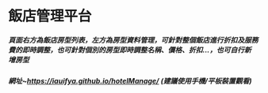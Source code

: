 # 飯店管理平台

##### 頁面右方為飯店房型列表，左方為房型資料管理，可針對整個飯店進行折扣及服務費的即時調整，也可針對個別的房型即時調整名稱、價格、折扣...，也可自行新增房型
##### 網址~https://iauifya.github.io/hotelManage/ (建議使用手機/平板裝置觀看)
